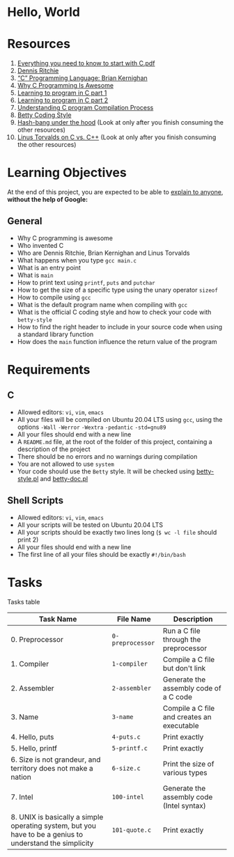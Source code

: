 # Hello, World

# Resources
1. [Everything you need to know to start with C.pdf](https://s3.amazonaws.com/alx-intranet.hbtn.io/uploads/misc/2022/4/e0ccf91eec6b977a9e00ed384dc285df9c2772e3.pdf?X-Amz-Algorithm=AWS4-HMAC-SHA256&X-Amz-Credential=AKIARDDGGGOUSBVO6H7D%2F20221230%2Fus-east-1%2Fs3%2Faws4_request&X-Amz-Date=20221230T095651Z&X-Amz-Expires=86400&X-Amz-SignedHeaders=host&X-Amz-Signature=9cf22d4779bc9553729b11eac645c1068c84f8466b32642c47ad1e117edc03a9)
2. [Dennis Ritchie](https://en.wikipedia.org/wiki/Dennis_Ritchie)
3. [“C” Programming Language: Brian Kernighan](https://www.youtube.com/watch?v=de2Hsvxaf8M)
4. [Why C Programming Is Awesome](https://www.youtube.com/watch?v=smGalmxPVYc)
5. [Learning to program in C part 1](https://www.youtube.com/watch?v=rk2fK2IIiiQ)
6. [Learning to program in C part 2](https://www.youtube.com/watch?v=FwpP_MsZWnU)
7. [Understanding C program Compilation Process](https://www.youtube.com/watch?v=VDslRumKvRA)
8. [Betty Coding Style](https://github.com/holbertonschool/Betty/wiki)
9. [Hash-bang under the hood](https://twitter.com/unix_byte/status/1024147947393495040?s=21) (Look at only after you finish consuming the other resources)
10. [Linus Torvalds on C vs. C++](http://harmful.cat-v.org/software/c++/linus) (Look at only after you finish consuming the other resources)

# Learning Objectives
At the end of this project, you are expected to be able to [explain to anyone](https://fs.blog/feynman-learning-technique/?fbclid=IwAR2K5_BGPVo0QjJXkOIIqNsqcXK4lTskPWJvA0asKQIGtCPWaQBdKmj1Ztg), **without the help of Google:**

## General
* Why C programming is awesome
* Who invented C
* Who are Dennis Ritchie, Brian Kernighan and Linus Torvalds
* What happens when you type `gcc main.c`
* What is an entry point
* What is `main`
* How to print text using `printf`, `puts` and `putchar`
* How to get the size of a specific type using the unary operator `sizeof`
* How to compile using `gcc`
* What is the default program name when compiling with `gcc`
* What is the official C coding style and how to check your code with `betty-style`
* How to find the right header to include in your source code when using a standard library function
* How does the `main` function influence the return value of the program

# Requirements
## C
* Allowed editors: `vi`, `vim`, `emacs`
* All your files will be compiled on Ubuntu 20.04 LTS using `gcc`, using the options `-Wall` `-Werror` `-Wextra` `-pedantic` `-std=gnu89`
* All your files should end with a new line
* A `README.md` file, at the root of the folder of this project, containing a description of the project
* There should be no errors and no warnings during compilation
* You are not allowed to use `system`
* Your code should use the `Betty` style. It will be checked using [betty-style.pl](https://github.com/holbertonschool/Betty/blob/master/betty-style.pl) and [betty-doc.pl](https://github.com/holbertonschool/Betty/blob/master/betty-doc.pl)

## Shell Scripts
* Allowed editors: `vi`, `vim`, `emacs`
* All your scripts will be tested on Ubuntu 20.04 LTS
* All your scripts should be exactly two lines long (`$ wc -l file` should print 2)
* All your files should end with a new line
* The first line of all your files should be exactly `#!/bin/bash`

# Tasks
Tasks table

| Task Name  | File Name | Description |
| --------------- | ------------------------------ |---------------------------------------------------------------|
| 0. Preprocessor  | `0-preprocessor`  | Run a C file through the preprocessor |
| 1. Compiler | `1-compiler` | Compile a C file but don't link |
| 2. Assembler | `2-assembler` | Generate the assembly code of a C code |
| 3. Name | `3-name` | Compile a C file and creates an executable |
| 4. Hello, puts | `4-puts.c` | Print exactly |
| 5. Hello, printf | `5-printf.c` | Print exactly |
| 6. Size is not grandeur, and territory does not make a nation | `6-size.c` | Print the size of various types |
| 7. Intel | `100-intel` | Generate the assembly code (Intel syntax) |
| 8. UNIX is basically a simple operating system, but you have to be a genius to understand the simplicity | `101-quote.c` | Print exactly |
